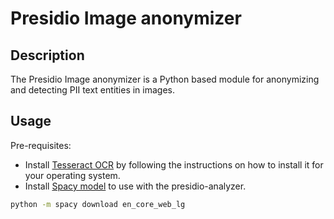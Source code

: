# Presidio Image anonymizer

## Description

The Presidio Image anonymizer is a Python based module for anonymizing and detecting PII text
entities in images.

## Usage

Pre-requisites:

* Install [Tesseract OCR](https://github.com/tesseract-ocr/tesseract) by following the instructions on how to install it for your operating system.
* Install [Spacy model](https://spacy.io/usage/models) to use with the presidio-analyzer.

```sh
python -m spacy download en_core_web_lg

```
